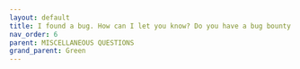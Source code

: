 ```yaml
---
layout: default
title: I found a bug. How can I let you know? Do you have a bug bounty program?
nav_order: 6
parent: MISCELLANEOUS QUESTIONS
grand_parent: Green
--- 
```

